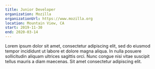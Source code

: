 ```yaml
---
title: Junior Developer
organization: Mozilla
organizationUrl: https://www.mozilla.org
location: Mountain View, CA
start: 2019-11-30
end: 2020-03-14
---
```


Lorem ipsum dolor sit amet, consectetur adipiscing elit, sed do eiusmod tempor incididunt ut labore et dolore magna aliqua. In nulla posuere sollicitudin aliquam ultrices sagittis orci. Nunc congue nisi vitae suscipit tellus mauris a diam maecenas. Sit amet consectetur adipiscing elit.